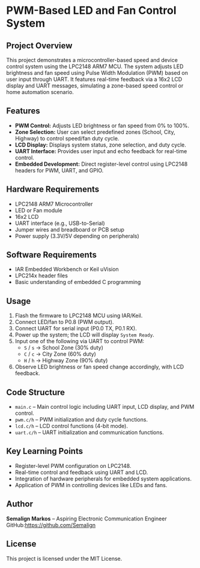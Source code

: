 # PWM-Based LED and Fan Control System

## Project Overview
This project demonstrates a microcontroller-based speed and device control system using the LPC2148 ARM7 MCU. The system adjusts LED brightness and fan speed using Pulse Width Modulation (PWM) based on user input through UART. It features real-time feedback via a 16x2 LCD display and UART messages, simulating a zone-based speed control or home automation scenario.

## Features
- **PWM Control:** Adjusts LED brightness or fan speed from 0% to 100%.
- **Zone Selection:** User can select predefined zones (School, City, Highway) to control speed/fan duty cycle.
- **LCD Display:** Displays system status, zone selection, and duty cycle.
- **UART Interface:** Provides user input and echo feedback for real-time control.
- **Embedded Development:** Direct register-level control using LPC2148 headers for PWM, UART, and GPIO.

## Hardware Requirements
- LPC2148 ARM7 Microcontroller
- LED or Fan module
- 16x2 LCD
- UART interface (e.g., USB-to-Serial)
- Jumper wires and breadboard or PCB setup
- Power supply (3.3V/5V depending on peripherals)

## Software Requirements
- IAR Embedded Workbench or Keil uVision
- LPC214x header files
- Basic understanding of embedded C programming

## Usage
1. Flash the firmware to LPC2148 MCU using IAR/Keil.
2. Connect LED/fan to P0.8 (PWM output).
3. Connect UART for serial input (P0.0 TX, P0.1 RX).
4. Power up the system; the LCD will display `System Ready`.
5. Input one of the following via UART to control PWM:
   - `S` / `s` → School Zone (30% duty)
   - `C` / `c` → City Zone (60% duty)
   - `H` / `h` → Highway Zone (90% duty)
6. Observe LED brightness or fan speed change accordingly, with LCD feedback.

## Code Structure
- `main.c` – Main control logic including UART input, LCD display, and PWM control.
- `pwm.c/h` – PWM initialization and duty cycle functions.
- `lcd.c/h` – LCD control functions (4-bit mode).
- `uart.c/h` – UART initialization and communication functions.

## Key Learning Points
- Register-level PWM configuration on LPC2148.
- Real-time control and feedback using UART and LCD.
- Integration of hardware peripherals for embedded system applications.
- Application of PWM in controlling devices like LEDs and fans.

## Author
**Semalign Markos** – Aspiring Electronic Communication Engineer  
GitHub:https://github.com/Semalign 

## License
This project is licensed under the MIT License.

